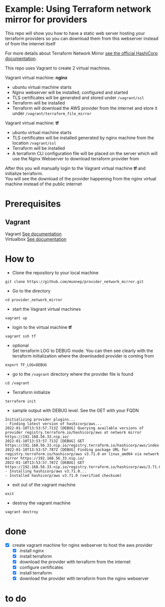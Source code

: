 # Example: Using Terraform network mirror for providers

This repo will show you how to have a static web server hosting your terraform providers so you can download them from this webserver instead of from the internet itself

For more details about Terraform Network Mirror [see the official HashiCorp documentation](https://www.terraform.io/cli/config/config-file#cli-configuration-file-terraformrc-or-terraform-rc). 

This repo uses Vagrant to create 2 virtual machines.

Vagrant virtual machine: **nginx**
- ubuntu virtual machine starts
- Nginx webserver will be installed, configured and started
- TLS certificates will be generated and stored under ```/vagrant/ssl```
- Terraform will be installed
- Terraform will download the AWS provider from the internet and store it under ```/vagrant/terraform_file_mirror```

Vagrant virtual machine: **tf**
- ubuntu virtual machine starts
- TLS certificates will be installed generated by nginx machine from the location ```/vagrant/ssl```
- Terraform will be installed
- A terraform CLI configuration file will be placed on the server which will use the Nginx Webserver to download terraform provider from

After this you will manually login to the Vagrant virtual machine **tf** and initialize terraform.  
You will see the download of the provider happening from the nginx virtual machine instead of the public internet

# Prerequisites

## Vagrant
Vagrant [See documentation](https://www.vagrantup.com/docs/installation)  
Virtualbox [See documentation](https://www.virtualbox.org/wiki/Downloads)


# How to

- Clone the repository to your local machine
```
git clone https://github.com/munnep/provider_network_mirror.git
```
- Go to the directory
```
cd provider_network_mirror
```
- start the Vagrant virtual machines
```
vagrant up
```
- login to the virtual machine **tf**
```
vagrant ssh tf
```
- optional   
Set terraform LOG to DEBUG mode. You can then see clearly with the terraform initialization where the downloaded provider is coming from
```
export TF_LOG=DEBUG
```
- go to the ```/vagrant``` directory where the provider file is found
```
cd /vagrant
```
- Terraform initialize
```
terraform init
```
- sample output with DEBUG level. See the GET with your FQDN
```
Initializing provider plugins...
- Finding latest version of hashicorp/aws...
2022-01-10T13:53:57.713Z [DEBUG] Querying available versions of provider registry.terraform.io/hashicorp/aws at network mirror https://192.168.56.33.nip.io/
2022-01-10T13:53:57.713Z [DEBUG] GET https://192.168.56.33.nip.io/registry.terraform.io/hashicorp/aws/index.json
2022-01-10T13:53:57.787Z [DEBUG] Finding package URL for registry.terraform.io/hashicorp/aws v3.71.0 on linux_amd64 via network mirror https://192.168.56.33.nip.io/
2022-01-10T13:53:57.787Z [DEBUG] GET https://192.168.56.33.nip.io/registry.terraform.io/hashicorp/aws/3.71.0.json
- Installing hashicorp/aws v3.71.0...
- Installed hashicorp/aws v3.71.0 (verified checksum)
```
- exit out of the vagrant machine
```
exit
```
- destroy the vagrant machine
```
vagrant destroy
```


# done
- [x] create vagrant machine for nginx webserver to host the aws provider 
    - [x] install nginx
    - [x] install terraform
    - [x] download the provider with terraform from the internet
    - [x] configure certificates
    - [x] install terraform
    - [x] download the provider with terraform from the nginx webserver

# to do


